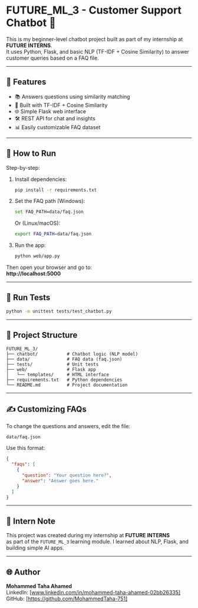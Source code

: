 # FUTURE_ML_3 - Customer Support Chatbot 💬

This is my beginner-level chatbot project built as part of my internship at **FUTURE INTERNS**.  
It uses Python, Flask, and basic NLP (TF-IDF + Cosine Similarity) to answer customer queries based on a FAQ file.

---

## 🔧 Features

- 📚 Answers questions using similarity matching  
- 🧠 Built with TF-IDF + Cosine Similarity  
- 🌐 Simple Flask web interface  
- 🛠️ REST API for chat and insights  
- 📊 Easily customizable FAQ dataset  

---

## 🚀 How to Run

Step-by-step:

1. Install dependencies:
   ```bash
   pip install -r requirements.txt
   ```

2. Set the FAQ path (Windows):
   ```bash
   set FAQ_PATH=data/faq.json
   ```

   Or (Linux/macOS):
   ```bash
   export FAQ_PATH=data/faq.json
   ```

3. Run the app:
   ```bash
   python web/app.py
   ```

Then open your browser and go to:  
**http://localhost:5000**

---

## 🧪 Run Tests

```bash
python -m unittest tests/test_chatbot.py
```

---

## 📁 Project Structure

```
FUTURE_ML_3/
├── chatbot/           # Chatbot logic (NLP model)
├── data/              # FAQ data (faq.json)
├── tests/             # Unit tests
├── web/               # Flask app
│   └── templates/     # HTML interface
├── requirements.txt   # Python dependencies
└── README.md          # Project documentation
```

---

## ✍️ Customizing FAQs

To change the questions and answers, edit the file:

```
data/faq.json
```

Use this format:

```json
{
  "faqs": [
    {
      "question": "Your question here?",
      "answer": "Answer goes here."
    }
  ]
}
```

---

## 📢 Intern Note

This project was created during my internship at **FUTURE INTERNS**  
as part of the `FUTURE_ML_3` learning module. I learned about NLP, Flask, and building simple AI apps.

---

## 🌐 Author

**Mohammed Taha Ahamed**  
LinkedIn: [www.linkedin.com/in/mohammed-taha-ahamed-02bb26335]  
GitHub: [https://github.com/MohammedTaha-751]
